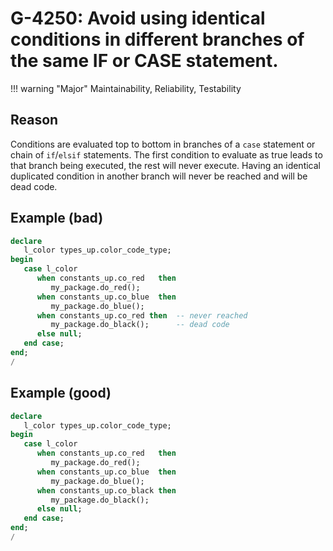 # G-4250: Avoid using identical conditions in different branches of the same IF or CASE statement.

!!! warning "Major"
    Maintainability, Reliability, Testability

## Reason

Conditions are evaluated top to bottom in branches of a `case` statement or chain of `if`/`elsif` statements. The first condition to evaluate as true leads to that branch being executed, the rest will never execute. Having an identical duplicated condition in another branch will never be reached and will be dead code.

## Example (bad)

``` sql
declare
   l_color types_up.color_code_type;
begin
   case l_color
      when constants_up.co_red   then 
         my_package.do_red();
      when constants_up.co_blue  then 
         my_package.do_blue();
      when constants_up.co_red then  -- never reached
         my_package.do_black();      -- dead code
      else null;
   end case;
end;
/
```

## Example (good)

``` sql
declare
   l_color types_up.color_code_type;
begin
   case l_color
      when constants_up.co_red   then 
         my_package.do_red();
      when constants_up.co_blue  then 
         my_package.do_blue();
      when constants_up.co_black then 
         my_package.do_black();
      else null;
   end case;
end;
/
```